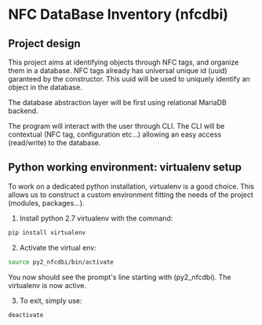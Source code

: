 # NFC DataBase Inventory (nfcdbi)

## Project design
This project aims at identifying objects through NFC tags, and organize
them in a database.
NFC tags already has universal unique id (uuid) garanteed by the constructor.
This uuid will be used to uniquely identify an object in the database.

The database abstraction layer will be first using relational MariaDB backend.

The program will interact with the user through CLI. The CLI will be contextual
(NFC tag, configuration etc...) allowing an easy access (read/write) to the database.


## Python working environment: virtualenv setup
To work on a dedicated python installation, virtualenv is
a good choice. This allows us to construct a custom
environment fitting the needs of the project (modules, packages...).

1. Install python 2.7 virtualenv with the command:
```bash
pip install virtualenv
```

2. Activate the virtual env:
```bash
source py2_nfcdbi/bin/activate
```
You now should see the prompt's line starting with (py2_nfcdbi).
The virtualenv is now active.

3. To exit, simply use:
```bash
deactivate
```
